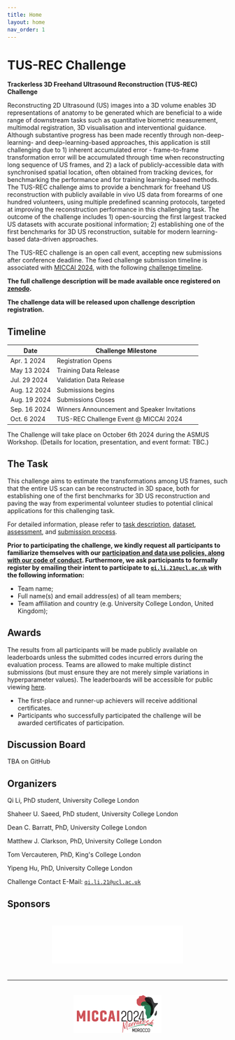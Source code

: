 ```yaml
---
title: Home
layout: home
nav_order: 1
---
```


# TUS-REC Challenge

**Trackerless 3D Freehand Ultrasound Reconstruction (TUS-REC) Challenge**

Reconstructing 2D Ultrasound (US) images into a 3D volume enables 3D representations of anatomy to be generated which are beneficial to a wide range of downstream tasks such as quantitative biometric measurement, multimodal registration, 3D visualisation and interventional guidance. Although substantive progress has been made recently through non-deep-learning- and deep-learning-based approaches, this application is still challenging due to 1) inherent accumulated error - frame-to-frame transformation error will be accumulated through time when reconstructing long sequence of US frames, and 2) a lack of publicly-accessible data with synchronised spatial location, often obtained from tracking devices, for benchmarking the performance and for training learning-based methods. The TUS-REC challenge aims to provide a benchmark for freehand US reconstruction with publicly available in vivo US data from forearms of one hundred volunteers, using multiple predefined scanning protocols, targeted at improving the reconstruction performance in this challenging task. The outcome of the challenge includes 1) open-sourcing the first largest tracked US datasets with accurate positional information; 2) establishing one of the first benchmarks for 3D US reconstruction, suitable for modern learning-based data-driven approaches.

The TUS-REC challenge is an open call event, accepting new submissions after conference deadline. The fixed challenge submission timeline is associated with [MICCAI 2024](https://conferences.miccai.org/2024/en/), with the following [challenge timeline](#timeline).

**The full challenge description will be made available once registered on [zenodo](https://zenodo.org/).**
<!-- can be found [here](https://zenodo.org/record/7844908).** -->
**The challenge data will be released upon challenge description registration.**
<!-- is accessible [here](https://doi.org/10.5281/zenodo.7870104).** -->
<!-- **Sample baseline models for training and testing on the challenge data are accessible [here](https://github.com/muregpro/Baseline-Networks).** -->

## Timeline

| Date                          | Challenge Milestone                              |
| ----------------------------- | ------------------------------------------------ |
| Apr. 1 2024                   | Registration Opens                               |
| May 13 2024                   | Training Data Release                            |
| Jul. 29 2024                  | Validation Data Release                          |
| Aug. 12 2024                  | Submissions begins                               |
| Aug. 19 2024                  | Submissions Closes                               |
| Sep. 16 2024                  | Winners Announcement and Speaker Invitations     |
| Oct. 6 2024                   | TUS-REC Challenge Event @ MICCAI 2024            |

The Challenge will take place on October 6th 2024 during the ASMUS Workshop. (Details for location, presentation, and event format: TBC.)

## The Task

This challenge aims to estimate the transformations among US frames, such that the entire US scan can be reconstructed in 3D space, both for establishing one of the first benchmarks for 3D US reconstruction and paving the way from experimental volunteer studies to potential clinical applications for this challenging task.

For detailed information, please refer to [task description](task.html), [dataset](data.html), [assessment](assessment.html), and [submission process](submission.html).

**Prior to participating the challenge, we kindly request all participants to familiarize themselves with our [participation and data use policies, along with our code of conduct](policies.html). Furthermore, we ask participants to formally register by emailing their intent to participate to [`qi.li.21@ucl.ac.uk`](mailto:qi.li.21@ucl.ac.uk) with the following information:**

- Team name;
- Full name(s) and email address(es) of all team members;
- Team affiliation and country (e.g. University College London, United Kingdom);


## Awards

The results from all participants will be made publicly available on leaderboards unless the submitted codes incurred errors during the evaluation process. Teams are allowed to make multiple distinct submissions (but must ensure they are not merely simple variations in hyperparameter values). The leaderboards will be accessible for public viewing [here](leaderboard.html).

- The first-place and runner-up achievers will receive additional certificates.
- Participants who successfully participated the challenge will be awarded certificates of participation.

## Discussion Board 

TBA on GitHub

## Organizers

Qi Li, PhD student, University College London

Shaheer U. Saeed, PhD student, University College London

Dean C. Barratt, PhD, University College London

Matthew J. Clarkson, PhD, University College London

Tom Vercauteren, PhD, King's College London

Yipeng Hu, PhD, University College London

Challenge Contact E-Mail: [`qi.li.21@ucl.ac.uk`](mailto:qi.li.21@ucl.ac.uk)

## Sponsors

<div align=center>
  <a href="https://www.ucl.ac.uk/interventional-surgical-sciences/wellcome-epsrc-centre-interventional-and-surgical-sciences-weiss" target="_blank"><img style="padding: 20px;" src="img/weiss.png" width=300px></a>
</div>

---

<div align=center>
  <a href="https://conferences.miccai.org/2023/" target="_blank"><img style="padding: 20px;" src="img/miccai2024-logo.png" width=200px></a>
</div>